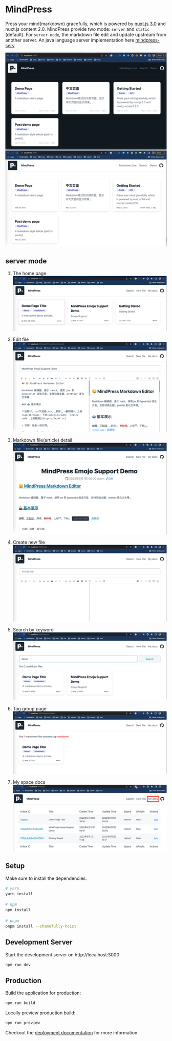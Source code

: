 # MindPress

Press your mind(markdown) gracefully, which is powered by [nuxt.js 3.0](https://v3.nuxtjs.org) and nuxt.js content 2.0. MindPress provide two mode: `server` and `static` (default). For `server mode`, the markdown file edit and update upstream from another server. An java language server implementation here [mindpress-serv](https://github.com/aborn/mindpress-serv).

![darkmode](assets/img/mindpress.png)
![lightmode](assets/img/mindpress_light.png)

## server mode
1. The home page  
![index](assets/img/index.png)

2. Edit file  
![edit](assets/img/edit.png)

3. Markdown file(article) detail
![article](assets/img/article.png)

4. Create new file
![new](assets/img/new.png)

5. Search by keyword
![search](assets/img/search.png)

6. Tag group page
![tag](assets/img/tag.png)

7. My space docs
![my](assets/img/my.png)

## Setup

Make sure to install the dependencies:

```bash
# yarn
yarn install

# npm
npm install

# pnpm
pnpm install --shamefully-hoist
```

## Development Server

Start the development server on http://localhost:3000

```bash
npm run dev
```

## Production

Build the application for production:

```bash
npm run build
```

Locally preview production build:

```bash
npm run preview
```

Checkout the [deployment documentation](https://v3.nuxtjs.org/docs/deployment) for more information.
